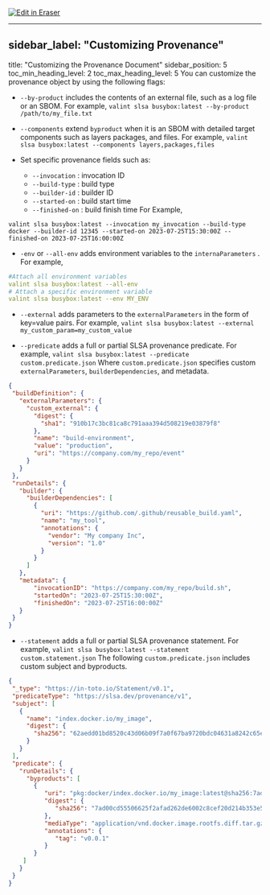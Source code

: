 <p><a target="_blank" href="https://app.eraser.io/workspace/dRjuPjR0HJghu5PPMUNx" id="edit-in-eraser-github-link"><img alt="Edit in Eraser" src="https://firebasestorage.googleapis.com/v0/b/second-petal-295822.appspot.com/o/images%2Fgithub%2FOpen%20in%20Eraser.svg?alt=media&amp;token=968381c8-a7e7-472a-8ed6-4a6626da5501"></a></p>

---

## sidebar_label: "Customizing Provenance"
title: "Customizing the Provenance Document"
sidebar_position: 5
toc_min_heading_level: 2
toc_max_heading_level: 5
You can customize the provenance object by using the following flags:

- `--by-product`  includes the contents of an external file, such as a log file or an SBOM.
For example,
`valint slsa busybox:latest --by-product /path/to/my_file.txt` 

- `--components`  extend `byproduct`  when it is an SBOM with detailed target components such as layers packages, and files.
For example,
`valint slsa busybox:latest --components layers,packages,files` 

- Set specific provenance fields such as:
    - `--invocation` : invocation ID
    - `--build-type` : build type
    - `--builder-id` : builder ID
    - `--started-on` : build start time
    - `--finished-on` : build finish time
For Example,
```
valint slsa busybox:latest --invocation my_invocation --build-type docker --builder-id 12345 --started-on 2023-07-25T15:30:00Z --finished-on 2023-07-25T16:00:00Z
```
- `-env`  or `--all-env`  adds environment variables to the `internaParameters` .
For example,
```yaml
#Attach all environment variables
valint slsa busybox:latest --all-env
# Attach a specific environment variable
valint slsa busybox:latest --env MY_ENV
```
- `--external`  adds parameters to the `externalParameters`  in the form of key=value pairs.
For example,
`valint slsa busybox:latest --external my_custom_param=my_custom_value` 

- `--predicate`  adds a full or partial SLSA provenance predicate.
For example,
`valint slsa busybox:latest --predicate custom.predicate.json`
Where `custom.predicate.json` specifies custom `externalParameters`, `builderDependencies`, and metadata.

```json
{
 "buildDefinition": {
   "externalParameters": {
     "custom_external": {
       "digest": {
         "sha1": "910b17c3bc81ca8c791aaa394d508219e03879f8"
       },
       "name": "build-environment",
       "value": "production",
       "uri": "https://company.com/my_repo/event"
     }
   }
 },
 "runDetails": {
   "builder": {
     "builderDependencies": [
       {
         "uri": "https://github.com/.github/reusable_build.yaml",
         "name": "my_tool",
         "annotations": {
           "vendor": "My company Inc",
           "version": "1.0"
         }
       }
     ]
   },
   "metadata": {
       "invocationID": "https://company.com/my_repo/build.sh",
       "startedOn": "2023-07-25T15:30:00Z",
       "finishedOn": "2023-07-25T16:00:00Z"
   }
 }
}
```
- `--statement`  adds a full or partial SLSA provenance statement.
For example,
`valint slsa busybox:latest --statement custom.statement.json`
The following `custom.predicate.json` includes custom subject and byproducts.

```json
{
 "_type": "https://in-toto.io/Statement/v0.1",
 "predicateType": "https://slsa.dev/provenance/v1",
 "subject": [
   {
     "name": "index.docker.io/my_image",
     "digest": {
       "sha256": "62aedd01bd8520c43d06b09f7a0f67ba9720bdc04631a8242c65ea995f3ecac8"
     }
   }
 ],
 "predicate": {
   "runDetails": {
     "byproducts": [
       {
          "uri": "pkg:docker/index.docker.io/my_image:latest@sha256:7ad00cd55506625f2afad262de6002c8cef20d214b353e51d1025e40e8646e18?index=0",
          "digest": {
             "sha256": "7ad00cd55506625f2afad262de6002c8cef20d214b353e51d1025e40e8646e18"
          },
          "mediaType": "application/vnd.docker.image.rootfs.diff.tar.gzip",
          "annotations": {
             "tag": "v0.0.1"
          }
       }
    ]
   }
 }
}
```




<!--- Eraser file: https://app.eraser.io/workspace/dRjuPjR0HJghu5PPMUNx --->